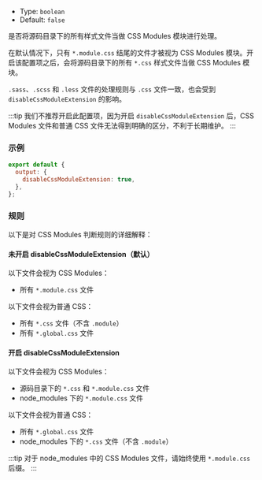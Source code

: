 - Type: `boolean`
- Default: `false`

是否将源码目录下的所有样式文件当做 CSS Modules 模块进行处理。

在默认情况下，只有 `*.module.css` 结尾的文件才被视为 CSS Modules 模块。开启该配置项之后，会将源码目录下的所有 `*.css` 样式文件当做 CSS Modules 模块。

`.sass`、`.scss` 和 `.less` 文件的处理规则与 `.css` 文件一致，也会受到 `disableCssModuleExtension` 的影响。

:::tip
我们不推荐开启此配置项，因为开启 `disableCssModuleExtension` 后，CSS Modules 文件和普通 CSS 文件无法得到明确的区分，不利于长期维护。
:::

### 示例

```js
export default {
  output: {
    disableCssModuleExtension: true,
  },
};
```

### 规则

以下是对 CSS Modules 判断规则的详细解释：

#### 未开启 disableCssModuleExtension（默认）

以下文件会视为 CSS Modules：

- 所有 `*.module.css` 文件

以下文件会视为普通 CSS：

- 所有 `*.css` 文件（不含 `.module`）
- 所有 `*.global.css` 文件

#### 开启 disableCssModuleExtension

以下文件会视为 CSS Modules：

- 源码目录下的 `*.css` 和 `*.module.css` 文件
- node_modules 下的 `*.module.css` 文件

以下文件会视为普通 CSS：

- 所有 `*.global.css` 文件
- node_modules 下的 `*.css` 文件（不含 `.module`）

:::tip
对于 node_modules 中的 CSS Modules 文件，请始终使用 `*.module.css` 后缀。
:::
